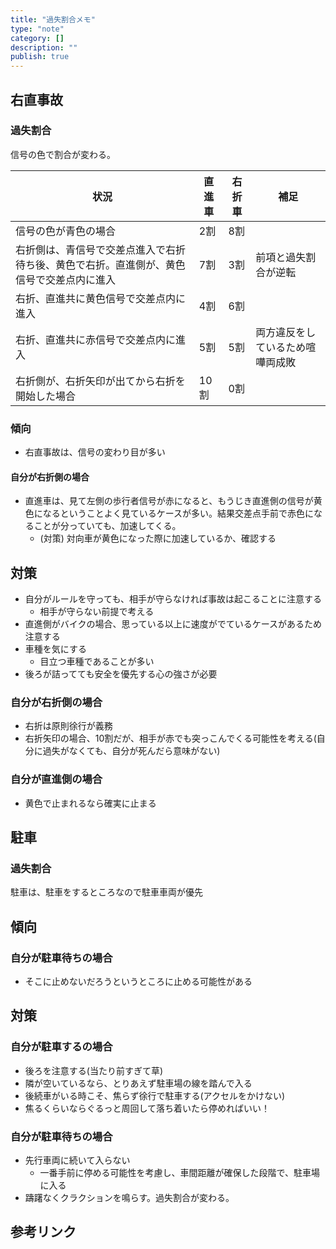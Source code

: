 ```yaml
---
title: "過失割合メモ"
type: "note"
category: []
description: ""
publish: true
---
```


## 右直事故

### 過失割合

信号の色で割合が変わる。

|状況|直進車|右折車|補足|
|---|---|---|---|
|信号の色が青色の場合|2割|8割||
|右折側は、青信号で交差点進入で右折待ち後、黄色で右折。直進側が、黄色信号で交差点内に進入|7割|3割|前項と過失割合が逆転|
|右折、直進共に黄色信号で交差点内に進入|4割|6割||
|右折、直進共に赤信号で交差点内に進入|5割|5割|両方違反をしているため喧嘩両成敗|
|右折側が、右折矢印が出てから右折を開始した場合|10割|0割||


### 傾向

* 右直事故は、信号の変わり目が多い

#### 自分が右折側の場合

* 直進車は、見て左側の歩行者信号が赤になると、もうじき直進側の信号が黄色になるということよく見ているケースが多い。結果交差点手前で赤色になることが分っていても、加速してくる。
  * (対策) 対向車が黄色になった際に加速しているか、確認する



## 対策

* 自分がルールを守っても、相手が守らなければ事故は起こることに注意する
  * 相手が守らない前提で考える
* 直進側がバイクの場合、思っている以上に速度がでているケースがあるため注意する
* 車種を気にする
  * 目立つ車種であることが多い
* 後ろが詰ってても安全を優先する心の強さが必要

### 自分が右折側の場合

* 右折は原則徐行が義務
* 右折矢印の場合、10割だが、相手が赤でも突っこんでくる可能性を考える(自分に過失がなくても、自分が死んだら意味がない)

### 自分が直進側の場合

* 黄色で止まれるなら確実に止まる


## 駐車

### 過失割合

駐車は、駐車をするところなので駐車車両が優先


## 傾向


### 自分が駐車待ちの場合

* そこに止めないだろうというところに止める可能性がある


## 対策

### 自分が駐車するの場合

* 後ろを注意する(当たり前すぎて草)
* 隣が空いているなら、とりあえず駐車場の線を踏んで入る
* 後続車がいる時こそ、焦らず徐行で駐車する(アクセルをかけない)
* 焦るくらいならぐるっと周回して落ち着いたら停めればいい！


### 自分が駐車待ちの場合

* 先行車両に続いて入らない
  * 一番手前に停める可能性を考慮し、車間距離が確保した段階で、駐車場に入る
* 躊躇なくクラクションを鳴らす。過失割合が変わる。


## 参考リンク



